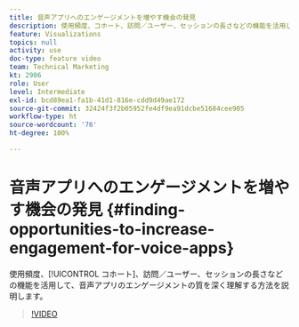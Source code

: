 ```yaml
---
title: 音声アプリへのエンゲージメントを増やす機会の発見
description: 使用頻度、コホート、訪問／ユーザー、セッションの長さなどの機能を活用して、音声アプリのエンゲージメントの質を深く理解する方法を説明します。
feature: Visualizations
topics: null
activity: use
doc-type: feature video
team: Technical Marketing
kt: 2906
role: User
level: Intermediate
exl-id: bcd89ea1-fa1b-41d1-816e-cdd9d49ae172
source-git-commit: 32424f3f2b05952fe4df9ea91dcbe51684cee905
workflow-type: ht
source-wordcount: '76'
ht-degree: 100%

---
```


# 音声アプリへのエンゲージメントを増やす機会の発見 {#finding-opportunities-to-increase-engagement-for-voice-apps}

使用頻度、[!UICONTROL コホート]、訪問／ユーザー、セッションの長さなどの機能を活用して、音声アプリのエンゲージメントの質を深く理解する方法を説明します。

>[!VIDEO](https://video.tv.adobe.com/v/27223/?quality=9)

